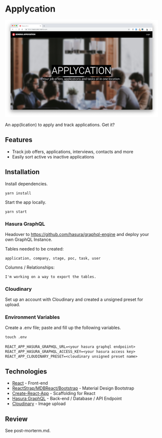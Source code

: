 # Applycation

![](applycation.png)

An app(lication) to apply and track applications. Get it?

## Features

- Track job offers, applications, interviews, contacts and more
- Easily sort active vs inactive applications

## Installation

Install dependencies.

```
yarn install
```

Start the app locally.

```
yarn start
```

### Hasura GraphQL

Headover to https://github.com/hasura/graphql-engine and deploy your own GraphQL Instance.

Tables needed to be created:

```
application, company, stage, poc, task, user
```

Columns / Relationships:

```
I'm working on a way to export the tables.
```

### Cloudinary

Set up an account with Cloudinary and created a unsigned preset for upload.

### Environment Variables

Create a .env file; paste and fill up the following variables.

```
touch .env

REACT_APP_HASURA_GRAPHQL_URL=<your hasura graphql endpoiint>
REACT_APP_HASURA_GRAPHQL_ACCESS_KEY=<your hasura access key>
REACT_APP_CLOUDINARY_PRESET=<cloudinary unsigned preset name>

```

## Technologies

- [React]() - Front-end
- [ReactStrap/MDBReact/Bootstrap]() - Material Design Bootstrap
- [Create-React-App]() - Scaffolding for React
- [Hasura GraphQL]() - Back-end / Database / API Endpoint
- [Cloudinary]() - Image upload

## Review

See post-morterm.md.
